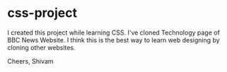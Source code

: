 # css-project

I created this project while learning CSS.
I've cloned Technology page of BBC News Website.
I think this is  the best way to learn web designing by cloning other websites.

Cheers,
Shivam

